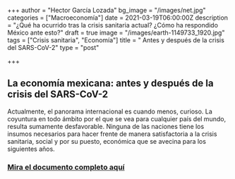 +++
author = "Hector García Lozada"
bg_image = "/images/net.jpg"
categories = ["Macroeconomía"]
date = 2021-03-19T06:00:00Z
description = "¿Qué ha ocurrido tras la crisis sanitaria actual? ¿Cómo ha respondido México ante esto?"
draft = true
image = "/images/earth-1149733_1920.jpg"
tags = ["Crisis sanitaria", "Economía"]
title = " Antes y después de la crisis del SARS-CoV-2"
type = "post"

+++
## La economía mexicana: antes y después de la crisis del SARS-CoV-2

Actualmente, el panorama internacional es cuando menos, curioso. La coyuntura en todo ámbito por el que se vea para cualquier país del mundo, resulta sumamente desfavorable. Ninguna de las naciones tiene los insumos necesarios para hacer frente de manera satisfactoria a la crisis sanitaria, social y por su puesto, económica que se avecina para los siguientes años.

### [Mira el documento completo aquí](/images/economiamexicana.pdf "covid")